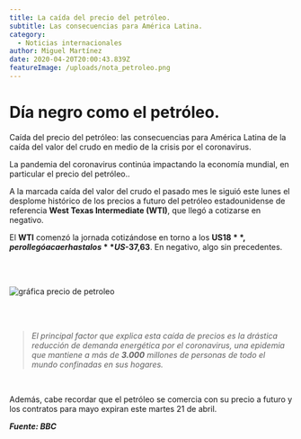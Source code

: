 ```yaml
---
title: La caída del precio del petróleo.
subtitle: Las consecuencias para América Latina.
category:
  - Noticias internacionales
author: Miguel Martínez
date: 2020-04-20T20:00:43.839Z
featureImage: /uploads/nota_petroleo.png
---
```

# Día negro como el petróleo.

Caída del precio del petróleo: las consecuencias para América Latina de la caída del valor del crudo en medio de la crisis por el coronavirus.

La pandemia del coronavirus continúa impactando la economía mundial, en particular el precio del petróleo..

A la marcada caída del valor del crudo el pasado mes le siguió este lunes el desplome histórico de los precios a futuro del petróleo estadounidense de referencia **West Texas Intermediate (WTI)**, que llegó a cotizarse en negativo.

El **WTI** comenzó la jornada cotizándose en torno a los **US$18**, pero llegó a caer hasta los **US$-37,63**. En negativo, algo sin precedentes.

<br>

<br>

![gráfica precio de petroleo](/uploads/chart_petro.png "gráfica por precio del petroleo")

<br>

<br>

> *El principal factor que explica esta caída de precios es la drástica reducción de demanda energética por el coronavirus, una epidemia que mantiene a más de **3.000** millones de personas de todo el mundo confinadas en sus hogares.*

<br>

Además, cabe recordar que el petróleo se comercia con su precio a futuro y los contratos para mayo expiran este martes 21 de abril.

***Fuente: BBC***
